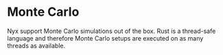 # Monte Carlo

Nyx support Monte Carlo simulations out of the box. Rust is a thread-safe language and therefore Monte Carlo setups are executed on as many threads as available.
